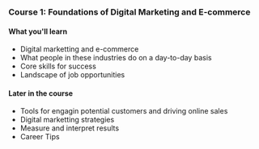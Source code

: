 ### Course 1: Foundations of Digital Marketing and E-commerce

#### What you'll learn

- Digital marketting and e-commerce
- What people in these industries do on a day-to-day basis
- Core skills for success
- Landscape of job opportunities


#### Later in the course

- Tools for engagin potential customers and driving online sales
- Digital marketting strategies
- Measure and interpret results
- Career Tips

